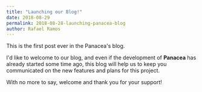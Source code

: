```yaml
---
title: "Launching our Blog!"
date: 2018-08-29
permalink: 2018-08-28-launching-panacea-blog
author: Rafael Ramos
---
```


This is the first post ever in the Panacea's blog.

I'd like to welcome to our blog, and even if the development of **Panacea** has already started some time ago, this blog will help us to keep you communicated on the new features and plans for this project.

With no more to say, welcome and thank you for your support!
